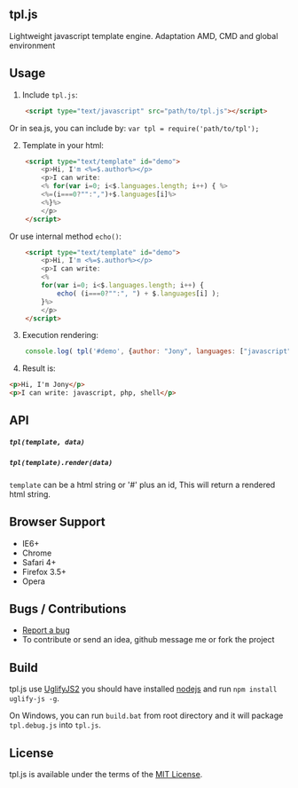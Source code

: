 ## tpl.js
Lightweight javascript template engine. Adaptation AMD, CMD and global environment

## Usage

1. Include `tpl.js`:
``` html
    <script type="text/javascript" src="path/to/tpl.js"></script>
```
Or in sea.js, you can include by: `var tpl = require('path/to/tpl');`


2. Template in your html:
``` html
    <script type="text/template" id="demo">
        <p>Hi, I'm <%=$.author%></p>
        <p>I can write:
        <% for(var i=0; i<$.languages.length; i++) { %>
        <%=(i===0?"":",")+$.languages[i]%>
        <%}%>
        </p>
    </script>
```
Or use internal method `echo()`:
``` html
    <script type="text/template" id="demo">
        <p>Hi, I'm <%=$.author%></p>
        <p>I can write:
        <% 
        for(var i=0; i<$.languages.length; i++) { 
            echo( (i===0?"":", ") + $.languages[i] );
        }%>
        </p>
    </script>
```
    

3. Execution rendering:
``` js
    console.log( tpl('#demo', {author: "Jony", languages: ["javascript", "php", "shell"]}) );
```

4. Result is:
``` html
<p>Hi, I'm Jony</p>
<p>I can write: javascript, php, shell</p>
```

## API
##### `tpl(template, data)`
##### `tpl(template).render(data)`
`template` can be a html string or '#' plus an id,
This will return a rendered html string.
    

## Browser Support

  * IE6+
  * Chrome
  * Safari 4+
  * Firefox 3.5+
  * Opera

## Bugs / Contributions
- [Report a bug](https://github.com/niceue/tpl.js/issues)
- To contribute or send an idea, github message me or fork the project

## Build
tpl.js use [UglifyJS2](https://github.com/mishoo/UglifyJS) 
you should have installed [nodejs](nodejs.org) and run `npm install uglify-js -g`.

On Windows, you can run `build.bat` from root directory and it will package `tpl.debug.js` into `tpl.js`.

  
## License

tpl.js is available under the terms of the [MIT License](https://github.com/niceue/tpl.js/blob/master/LICENSE.txt).

